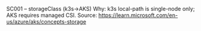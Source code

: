 SC001 – storageClass (k3s→AKS)
Why: k3s local-path is single-node only; AKS requires managed CSI.
Source: https://learn.microsoft.com/en-us/azure/aks/concepts-storage
